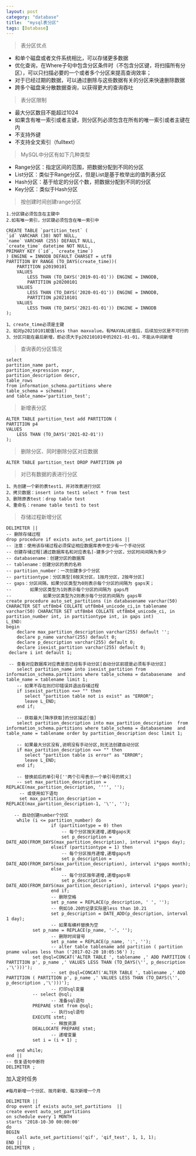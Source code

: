 ```yaml
---
layout: post
category: "database"
title:  "mysql表分区"
tags: [Database]
---
```




> 表分区优点

- 和单个磁盘或者文件系统相比，可以存储更多数据
- 优化查询，在Where子句中包含分区条件时（不包含分区键，将扫描所有分区），可以只扫描必要的一个或者多个分区来提高查询效率；
- 对于已经过期的数据，可以通过删除与这些数据有关的分区来快速删除数据
- 跨多个磁盘来分散数据查询，以获得更大的查询吞吐


> 表分区限制  

- 最大分区数目不能超过1024  
- 如果含有唯一索引或者主键，则分区列必须包含在所有的唯一索引或者主键在内  
- 不支持外键  
- 不支持全文索引（fulltext）

<!-- more -->

> MySQL中分区有如下几种类型  


- Range分区：指定区间的范围，把数据分配到不同的分区
- List分区：类似于Range分区，但是List是基于枚举出的值列表分区
- Hash分区：基于给定的分区个数，把数据分配到不同的分区
- Key分区：类似于Hash分区


> 按创建时间创建range分区

	1.分区键必须包含在主键中
	2.如有唯一索引，分区键必须包含在唯一索引中

	CREATE TABLE `partition_test` (
	`id` VARCHAR (30) NOT NULL,
	`name` VARCHAR (255) DEFAULT NULL,
	`create_time` datetime NOT NULL,
	PRIMARY KEY (`id`, `create_time`)
	) ENGINE = INNODB DEFAULT CHARSET = utf8 
	PARTITION BY RANGE (TO_DAYS(create_time))(
		PARTITION p20190101
		VALUES
			LESS THAN (TO_DAYS('2019-01-01')) ENGINE = INNODB,
			PARTITION p20200101
		VALUES
			LESS THAN (TO_DAYS('2020-01-01')) ENGINE = INNODB,
			PARTITION p20210101
		VALUES
			LESS THAN (TO_DAYS('2021-01-01')) ENGINE = INNODB
	);
	
	1、create_time必须是主键
	2、如对p20210101赋值less than maxvalue。有MAXVALUE值后，后续加分区是不可行的
	3、分区只能在最后新增，即必须大于p20210101中的2021-01-01，不能从中间新增



> 查询表的分区情况  

	select
	partition_name part,
	partition_expression expr,
	partition_description descr,
	table_rows
	from information_schema.partitions where
	table_schema = schema()
	and table_name='partition_test';



> 新增表分区  

	ALTER TABLE partition_test add PARTITION (
	PARTITION p4
	VALUES
		LESS THAN (TO_DAYS('2021-02-01'))
	);



> 删除分区、同时删除分区对应数据

	ALTER TABLE partition_test DROP PARTITION p0



> 对已有数据的表进行分区

	1、先创建一个新的表test1、并对改表进行分区
	2、拷贝数据：insert into test1 select * from test
	3、删除原表test：drop table test
	4、重命名：rename table test1 to test


> 存储过程新增分区  

	DELIMITER ||
	-- 删除存储过程
	drop procedure if exists auto_set_partitions ||
	-- 注意：使用该存储过程必须保证相应数据库表中至少有一个手动分区
	-- 创建存储过程[通过数据库名和对应表名]-建多少个分区，分区时间间隔为多少
	-- databasename：创建分区的数据库
	-- tablename：创建分区的表的名称
	-- partition_number：一次创建多少个分区
	-- partitiontype：分区类型[0按天分区，1按月分区，2按年分区]
	-- gaps：分区间隔，如果分区类型为0则表示每个分区的间隔为 gaps天；
	--       如果分区类型为1则表示每个分区的间隔为 gaps月
	--            如果分区类型为2则表示每个分区的间隔为 gaps年
	create procedure auto_set_partitions (in databasename varchar(50) CHARACTER SET utf8mb4 COLLATE utf8mb4_unicode_ci,in tablename varchar(50) CHARACTER SET utf8mb4 COLLATE utf8mb4_unicode_ci, in partition_number int, in partitiontype int, in gaps int)
	L_END:
	begin     
	    declare max_partition_description varchar(255) default '';
	    declare p_name varchar(255) default 0;       
	    declare p_description varchar(255) default 0;   
	    declare isexist_partition varchar(255) default 0; 
	 declare i int default 1;
	  
	 -- 查看对应数据库对应表是否已经有手动分区[自动分区前提是必须有手动分区]
	    select partition_name into isexist_partition from information_schema.partitions where table_schema = databasename  and table_name = tablename limit 1;
	    -- 如果不存在则打印错误并退出存储过程
	    if isexist_partition <=> "" then
	       select "partition table not is exist" as "ERROR";
	       leave L_END;
	    end if;
	 
	    -- 获取最大[降序获取]的分区描述[值]
	    select partition_description into max_partition_description  from information_schema.partitions where table_schema = databasename  and table_name = tablename order by partition_description desc limit 1;
	   
	    -- 如果最大分区没有,说明没有手动分区,则无法创建自动分区
	    if max_partition_description <=> "" then
	       select "partition table is error" as "ERROR";
	       leave L_END;
	    end if;
	 
	    -- 替换前后的单引号[''两个引号表示一个单引号的转义]
	    -- set max_partition_description = REPLACE(max_partition_description, '''', '');
	     -- 或使用如下语句
	     set max_partition_description = REPLACE(max_partition_description-1, '\'', '');
	 
	   -- 自动创建number个分区
	    while (i <= partition_number) do
	                 if (partitiontype = 0) then
	                     -- 每个分区按天递增,递增gaps天
	                     set p_description = DATE_ADD(FROM_DAYS(max_partition_description), interval i*gaps day); 
	                 elseif (partitiontype = 1) then
	                     -- 每个分区按月递增,递增gaps月
	                     set p_description = DATE_ADD(FROM_DAYS(max_partition_description), interval i*gaps month); 
	                 else 
	                     -- 每个分区按年递增,递增gaps年
	                     set p_description = DATE_ADD(FROM_DAYS(max_partition_description), interval i*gaps year);
	                 end if;
	                 -- 删除空格
	                 set p_name = REPLACE(p_description, ' ', '');
	                 -- 例如10.20的记录实际是less than 10.21
	                 set p_description = DATE_ADD(p_description, interval 1 day); 
	                 -- 如果有横杆替换为空
	          set p_name = REPLACE(p_name, '-', '');
	                 -- 删除时间冒号
	                 set p_name = REPLACE(p_name, ':', '');
	                 -- alter table tablename add partition ( partition pname values less than ('2017-02-20 10:05:56') );
	          set @sql=CONCAT('ALTER TABLE ', tablename ,' ADD PARTITION ( PARTITION p', p_name ,' VALUES LESS THAN (TO_DAYS(\'', p_description ,'\')))');
	                 -- set @sql=CONCAT('ALTER TABLE ', tablename ,' ADD PARTITION ( PARTITION p', p_name ,' VALUES LESS THAN (TO_DAYS(\'', p_description ,'\')))');
	                 -- 打印sql变量
	          -- select @sql;
	                 -- 准备sql语句
	          PREPARE stmt from @sql;
	                 -- 执行sql语句
	          EXECUTE stmt;
	                 -- 释放资源
	          DEALLOCATE PREPARE stmt;
	                 -- 递增变量
	          set i = (i + 1) ;
	 
	    end while;          
	end ||
	-- 恢复语句中断符
	DELIMITER ;

加入定时任务  

	#每月新增一个分区、按月新增、每次新增一个月

	DELIMITER ||
	drop event if exists auto_set_partitions  ||
	create event auto_set_partitions 
	on schedule every 1 MONTH
	starts '2018-10-30 00:00:00'
	do
	BEGIN
	    call auto_set_partitions('qif', 'qif_test', 1, 1, 1);
	END ||
	DELIMITER ;